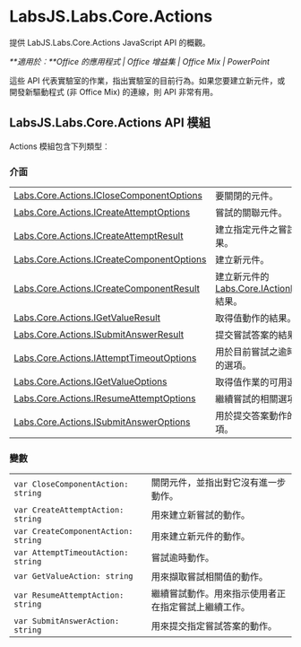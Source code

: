 
# LabsJS.Labs.Core.Actions
提供 LabJS.Labs.Core.Actions JavaScript API 的概觀。

 _**適用於︰**Office 的應用程式 | Office 增益集 | Office Mix | PowerPoint_

這些 API 代表實驗室的作業，指出實驗室的目前行為。如果您要建立新元件，或開發新驅動程式 (非 Office Mix) 的連線，則 API 非常有用。

## LabsJS.Labs.Core.Actions API 模組

Actions 模組包含下列類型︰


### 介面


|||
|:-----|:-----|
|[Labs.Core.Actions.ICloseComponentOptions](../../reference/office-mix/labs.core.actions.iclosecomponentoptions.md)|要關閉的元件。|
|[Labs.Core.Actions.ICreateAttemptOptions](../../reference/office-mix/labs.core.actions.icreateattemptoptions.md)|嘗試的關聯元件。|
|[Labs.Core.Actions.ICreateAttemptResult](../../reference/office-mix/labs.core.actions.icreateattemptresult.md)|建立指定元件之嘗試的結果。|
|[Labs.Core.Actions.ICreateComponentOptions](../../reference/office-mix/labs.core.actions.icreatecomponentoptions.md)|建立新元件。|
|[Labs.Core.Actions.ICreateComponentResult](../../reference/office-mix/labs.core.actions.icreatecomponentresult.md)|建立新元件的 [Labs.Core.IActionResult](../../reference/office-mix/labs.core.iactionresult.md) 結果。|
|[Labs.Core.Actions.IGetValueResult](../../reference/office-mix/labs.core.actions.igetvalueresult.md)|取得值動作的結果。|
|[Labs.Core.Actions.ISubmitAnswerResult](../../reference/office-mix/labs.core.actions.isubmitanswerresult.md)|提交嘗試答案的結果。|
|[Labs.Core.Actions.IAttemptTimeoutOptions](../../reference/office-mix/labs.core.actions.iattempttimeoutoptions.md)|用於目前嘗試之逾時動作的選項。|
|[Labs.Core.Actions.IGetValueOptions](../../reference/office-mix/labs.core.actions.igetvalueoptions.md)|取得值作業的可用選項。|
|[Labs.Core.Actions.IResumeAttemptOptions](../../reference/office-mix/labs.core.actions.iresumeattemptoptions.md)|繼續嘗試的相關選項。|
|[Labs.Core.Actions.ISubmitAnswerOptions](../../reference/office-mix/labs.core.actions.isubmitansweroptions.md)|用於提交答案動作的選項。|

### 變數


|||
|:-----|:-----|
| `var CloseComponentAction: string`|關閉元件，並指出對它沒有進一步動作。|
| `var CreateAttemptAction: string`|用來建立新嘗試的動作。|
| `var CreateComponentAction: string`|用來建立新元件的動作。|
| `var AttemptTimeoutAction: string`|嘗試逾時動作。|
| `var GetValueAction: string`|用來擷取嘗試相關值的動作。|
| `var ResumeAttemptAction: string`|繼續嘗試動作。用來指示使用者正在指定嘗試上繼續工作。|
| `var SubmitAnswerAction: string`|用來提交指定嘗試答案的動作。|
